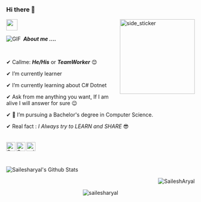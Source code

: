 ### Hi there 👋 <br>  

<img align="right" width=200px height=200px alt="side_sticker" src="https://media.giphy.com/media/TEnXkcsHrP4YedChhA/giphy.gif" />
<img src="https://media.giphy.com/media/iY8CRBdQXODJSCERIr/giphy.gif" width="30px"> <br> 

 <p align='left'>
 <img align="left" alt="GIF" src="https://i.pinimg.com/originals/e4/26/70/e426702edf874b181aced1e2fa5c6cde.gif" />
 
&nbsp;***About me ....***<br>

<br>
 
✔ Callme: ***He/His*** or ***TeamWorker*** 😊 <br>

✔ I’m currently learner<br>

✔ I’m currently learning about C# Dotnet <br> 

✔ Ask from me anything you want, If I am alive I will answer for sure 😉<br>

✔ 💼 I’m pursuing a Bachelor's degree in Computer Science. <br>

✔ Real fact : *I Always try to LEARN and SHARE* 😎<br> <br>  
 <a href="https://www.linkedin.com/in/sailesh_aryal00/">
  <img align="left" alt="Sailesh's LinkdeIn" width="24px" src="https://cdn.jsdelivr.net/npm/simple-icons@v3/icons/linkedin.svg" />
</a>
<a href="https://www.instagram.com/sailesh_aryal00/">
  <img align="left" alt="Sailesh's Instagram" width="24px" src="https://cdn.jsdelivr.net/npm/simple-icons@v3/icons/instagram.svg" />
</a>
<a href="https://www.facebook.com/sailesharyal40">
  <img align="left" alt="sailesh's Facebook" width="24px" src="https://cdn.jsdelivr.net/npm/simple-icons@v3/icons/facebook.svg" />
</a>
<br><br><br>
 
<p align='Left'>
  <img align="left" src="https://github-readme-stats.vercel.app/api?username=Sailesharyal&show_icons=true&title_color=fff&icon_color=79ff97&text_color=efefef&bg_color=24292e" alt="Sailesharyal's Github Stats">
</p>
<br>

<p align='Right'>
  <img align="Right" src="https://github-readme-stats.vercel.app/api/top-langs?username=Sailesharyal&show_icons=true&locale=en&layout=compact&theme=chartreuse-dark" alt="SaileshAryal" />  
</p>      
  <br>
<p align='center'>  
   <img align="center" src="https://github-profile-trophy.vercel.app/?username=Sailesharyal&theme=juicyfresh&no-bg=true" alt="sailesharyal" />  

</p>
